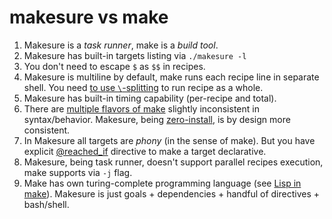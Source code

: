 
# makesure vs make

1. Makesure is a _task runner_, make is a _build tool_.
2. Makesure has built-in targets listing via `./makesure -l`
3. You don't need to escape `$` as `$$` in recipes.
4. Makesure is multiline by default, make runs each recipe line in separate shell. You need [to use `\`-splitting](https://www.gnu.org/software/make/manual/html_node/Splitting-Recipe-Lines.html) to run recipe as a whole.
5. Makesure has built-in timing capability (per-recipe and total).
6. There are [multiple flavors of make](https://mmap.page/dive-into/make/) slightly inconsistent in syntax/behavior. Makesure, being [zero-install](https://github.com/xonixx/makesure#installation), is by design more consistent. 
7. In Makesure all targets are _phony_ (in the sense of make). But you have explicit [@reached_if](https://github.com/xonixx/makesure#reached_if) directive to make a target declarative. 
8. Makesure, being task runner, doesn't support parallel recipes execution, make supports via `-j` flag.
9. Make has own turing-complete programming language (see [Lisp in make](https://github.com/kanaka/mal/tree/master/impls/make)). Makesure is just goals + dependencies + handful of directives + bash/shell.